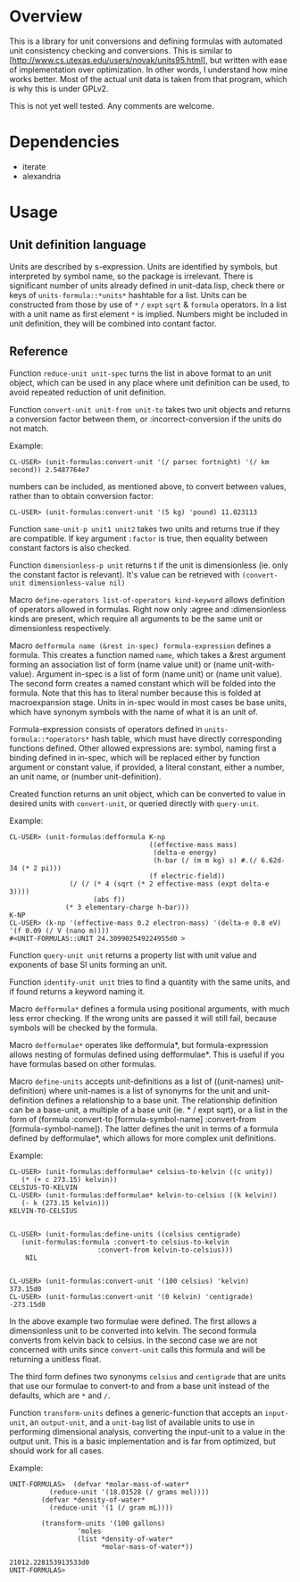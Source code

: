 # Overview

This is a library for unit conversions and defining formulas with automated unit consistency
checking and conversions. This is similar to [http://www.cs.utexas.edu/users/novak/units95.html],
but written with ease of implementation over optimization. In other words, I understand how mine
works better. Most of the actual unit data is taken from that program, which is why this is under
GPLv2.

This is not yet well tested. Any comments are welcome.

# Dependencies

- iterate
- alexandria

# Usage
## Unit definition language

Units are described by s-expression. Units are identified by symbols, but interpreted by symbol
name, so the package is irrelevant. There is significant number of units already defined in
unit-data.lisp, check there or keys of `units-formula::*units*` hashtable for a list. Units can be
constructed from those by use of `*` `/` `expt` `sqrt` & `formula` operators. In a list with a unit
name as first element `*` is implied. Numbers might be included in unit definition, they will be
combined into contant factor.

## Reference

Function `reduce-unit unit-spec` turns the list in above format to an unit object, which can be used
in any place where unit definition can be used, to avoid repeated reduction of unit definition.

Function `convert-unit unit-from unit-to` takes two unit objects and returns a conversion factor
between them, or :incorrect-conversion if the units do not match.

Example:

`CL-USER> (unit-formulas:convert-unit '(/ parsec fortnight) '(/ km second))
2.5487764e7`

numbers can be included, as mentioned above, to convert between values, rather than to obtain
conversion factor:

`CL-USER> (unit-formulas:convert-unit '(5 kg) 'pound)
11.023113`

Function `same-unit-p unit1 unit2` takes two units and returns true if they are compatible. If key
argument `:factor` is true, then equality between constant factors is also checked.

Function `dimensionless-p unit` returns t if the unit is dimensionless (ie. only the constant factor
is relevant). It's value can be retrieved with `(convert-unit dimensionless-value nil)`

Macro `define-operators list-of-operators kind-keyword` allows definition of operators allowed in
formulas. Right now only :agree and :dimensionless kinds are present, which require all arguments to
be the same unit or dimensionless respectively.

Macro `defformula name (&rest in-spec) formula-expression` defines a formula. This creates a
function named `name`, which takes a &rest argument forming an association list of form (name value
unit) or (name unit-with-value). Argument in-spec is a list of form (name unit) or (name unit
value). The second form creates a named constant which will be folded into the formula. Note that
this has to literal number because this is folded at macroexpansion stage. Units in in-spec would in
most cases be base units, which have synonym symbols with the name of what it is an unit of.

Formula-expression consists of operators defined in `units-formula::*operators*` hash table, which
must have directly corresponding functions defined. Other allowed expressions are: symbol, naming
first a binding defined in in-spec, which will be replaced either by function argument or constant
value, if provided, a literal constant, either a number, an unit name, or (number unit-definition).

Created function returns an unit object, which can be converted to value in desired units with
`convert-unit`, or queried directly with `query-unit`.

Example:

    CL-USER> (unit-formulas:defformula K-np 
                                       ((effective-mass mass)
                                        (delta-e energy)
                                        (h-bar (/ (m m kg) s) #.(/ 6.62d-34 (* 2 pi)))
                                       (f electric-field))
                   (/ (/ (* 4 (sqrt (* 2 effective-mass (expt delta-e 3))))
                         (abs f))
    		      (* 3 elementary-charge h-bar)))
    K-NP
    CL-USER> (k-np '(effective-mass 0.2 electron-mass) '(delta-e 0.8 eV) '(f 0.09 (/ V (nano m))))
    #<UNIT-FORMULAS::UNIT 24.309902549224955d0 >

Function `query-unit unit` returns a property list with unit value and exponents of base SI units
forming an unit.

Function `identify-unit unit` tries to find a quantity with the same units, and if found returns a
keyword naming it.

Macro `defformula*` defines a formula using positional arguments, with much less error checking.  If
the wrong units are passed it will still fail, because symbols will be checked by the formula.

Macro `defformulae*` operates like defformula*, but formula-expression allows nesting of formulas
defined using defformulae*.  This is useful if you have formulas based on other formulas.

Macro `define-units` accepts unit-definitions as a list of ((unit-names) unit-definition) where
unit-names is a list of synonyms for the unit and unit-definition defines a relationship to a base unit.
The relationship definition can be a base-unit, a multiple of a base unit (ie. * / expt sqrt), or a
list in the form of (formula :convert-to [formula-symbol-name] :convert-from [formula-symbol-name]).
The latter defines the unit in terms of a formula defined by defformulae*, which allows for more
complex unit definitions.

Example:

	CL-USER> (unit-formulas:defformulae* celsius-to-kelvin ((c unity))
	   (* (+ c 273.15) kelvin))
	CELSIUS-TO-KELVIN
	CL-USER> (unit-formulas:defformulae* kelvin-to-celsius ((k kelvin))
	   (- k (273.15 kelvin)))
	KELVIN-TO-CELSIUS


	CL-USER> (unit-formulas:define-units ((celsius centigrade)
	   (unit-formulas:formula :convert-to celsius-to-kelvin
		                  :convert-from kelvin-to-celsius)))
        NIL


	CL-USER> (unit-formulas:convert-unit '(100 celsius) 'kelvin)
	373.15d0
	CL-USER> (unit-formulas:convert-unit '(0 kelvin) 'centigrade)
	-273.15d0

In the above example two formulae were defined.  The first allows a dimensionless unit to be
converted into kelvin.  The second formula converts from kelvin back to celsius.  In the second
case we are not concerned with units since `convert-unit` calls this formula and will be returning
a unitless float.

The third form defines two synonyms `celsius` and `centigrade` that are units that use our formulae
to convert-to and from a base unit instead of the defaults, which are `*` and `/`.

Function `transform-units` defines a generic-function that accepts an `input-unit`, an `output-unit`, and a `unit-bag` list of available units to use in performing dimensional analysis, converting the input-unit to a value in the output unit.  This is a basic implementation and is far from optimized, but should work for all cases.

Example:

	UNIT-FORMULAS> 	(defvar *molar-mass-of-water*
			  (reduce-unit '(18.01528 (/ grams mol))))
			(defvar *density-of-water*
  	  		  (reduce-unit '(1 (/ gram mL))))

			(transform-units '(100 gallons)
		   			 'moles
		   			 (list *density-of-water*
			 		       *molar-mass-of-water*))

	21012.228153913533d0
	UNIT-FORMULAS> 

